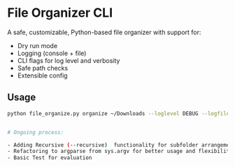 # File Organizer CLI

A safe, customizable, Python-based file organizer with support for:

- Dry run mode
- Logging (console + file)
- CLI flags for log level and verbosity
- Safe path checks
- Extensible config

## Usage

```bash
python file_organize.py organize ~/Downloads --loglevel DEBUG --logfile


# Ongoing process:

- Adding Recursive (--recursive)  functionality for subfolder arrangement
- Refactoring to argparse from sys.argv for better usage and flexibility
- Basic Test for evaluation

